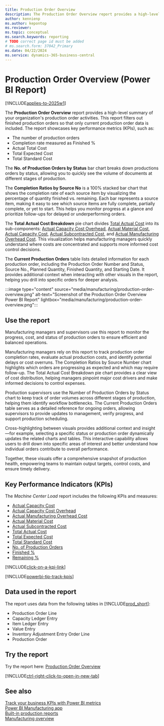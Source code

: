 ```yaml
---
title: Production Order Overview
description: The Production Order Overview report provides a high-level summary of your organization's production order activities.
author: kennienp
ms.author: kepontop
ms.reviewer:
ms.topic: conceptual
ms.search.keywords: reporting
# TODO correct page id must be added
# ms.search.form: 37042_Primary 
ms.date: 04/22/2024
ms.service: dynamics-365-business-central
---
```


# Production Order Overview (Power BI Report)

[!INCLUDE[applies-to-2025w1](includes/applies-to-2025w1.md)]

The **Production Order Overview** report provides a high-level summary of your organization's production order activities. This report filters out finished production orders so that only current production order data is included. The report showcases key performance metrics (KPIs), such as:

- The number of production orders
- Completion rate measured as Finished %
- Actual Total Cost
- Total Expected Cost
- Total Standard Cost

The **No. of Production Orders by Status** bar chart breaks down productions orders by status, allowing you to quickly see the volume of documents at different stages of production.

The **Completion Ratios by Source No** is a 100% stacked bar chart that shows the completion rate of each source item by visualizing the percentage of quantity finished vs. remaining. Each bar represents a source item, making it easy to see which source items are fully complete, partially complete, or yet to start. This helps you monitor progress at a glance and prioritize follow-ups for delayed or underperforming orders.

The **Total Actual Cost Breakdown** pie chart divides [Total Actual Cost]() into its sub-components: [Actual Capacity Cost Overhead](), [Actual Material Cost](), [Actual Capacity Cost](), [Actual Subcontracted Cost](), and [Actual Manufacturing Overhead Cost](). This visualization helps manufacturing managers quickly understand where costs are concentrated and supports more informed cost control decisions.

The **Current Production Orders** table lists detailed information for each production order, including the Production Order Number and Status, Source No., Planned Quantity, Finished Quantity, and Starting Date. It provides additional context when interacting with other visuals in the report, helping you drill into specific orders for deeper analysis.

:::image type="content" source="media/manufacturing/production-order-overview.png" alt-text="Screenshot of the Production Order Overview Power BI Report" lightbox="media/manufacturing/production-order-overview.png":::

## Use the report

Manufacturing managers and supervisors use this report to monitor the progress, cost, and status of production orders to ensure efficient and balanced operations.

Manufacturing managers rely on this report to track production order completion rates, evaluate actual production costs, and identify potential delays or cost overruns. The Completion Ratios by Source Number chart highlights which orders are progressing as expected and which may require follow-up. The Total Actual Cost Breakdown pie chart provides a clear view of cost distribution, helping managers pinpoint major cost drivers and make informed decisions to control expenses.

Production supervisors use the Number of Production Orders by Status chart to keep track of order volumes across different stages of production, helping them identify workflow bottlenecks. The Current Production Orders table serves as a detailed reference for ongoing orders, allowing supervisors to provide updates to management, verify progress, and support production scheduling.

Cross-highlighting between visuals provides additional context and insight—for example, selecting a specific status or production order dynamically updates the related charts and tables. This interactive capability allows users to drill down into specific areas of interest and better understand how individual orders contribute to overall performance.

Together, these visuals offer a comprehensive snapshot of production health, empowering teams to maintain output targets, control costs, and ensure timely delivery.

## Key Performance Indicators (KPIs)

The *Machine Center Load* report includes the following KPIs and measures:

- [Actual Capacity Cost]()
- [Actual Capacity Cost Overhead]()
- [Actual Manufacturing Overhead Cost]()
- [Actual Material Cost]()
- [Actual Subcontracted Cost]()
- [Total Actual Cost]()
- [Total Expected Cost]()
- [Total Standard Cost]()
- [No. of Production Orders]()
- [Finished %]()
- [Remaining %]()

[!INCLUDE[click-on-a-kpi-link](includes/click-on-a-kpi-link.md)]

[!INCLUDE[powerbi-tip-track-kpis](includes/powerbi-tip-track-kpis.md)]

## Data used in the report

The report uses data from the following tables in [!INCLUDE[prod_short](includes/prod_short.md)]:

- Production Order Line
- Capacity Ledger Entry
- Item Ledger Entry
- Value Entry
- Inventory Adjustment Entry Order Line
- Production Order
  
## Try the report

Try the report here: [Production Order Overview](https://businesscentral.dynamics.com?page=)<!-- TODO Set page ID for link -->

[!INCLUDE[ctrl-right-click-to-open-in-new-tab](includes/ctrl-right-click-to-open-in-new-tab.md)]

## See also

[Track your business KPIs with Power BI metrics](track-kpis-with-power-bi-metrics.md)  
[Power BI Manufacturing app](manufacturing-powerbi-app.md)  
[Built-in production reports](production-reports.md)  
[Manufacturing overview](production-manage-manufacturing.md)
